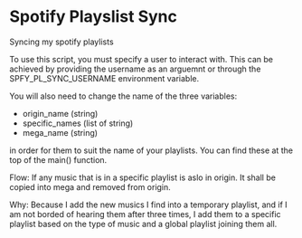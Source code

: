 # Spotify Playslist Sync

Syncing my spotify playlists

To use this script, you must specify a user to interact with.
This can be achieved by providing the username as an arguemnt or through
the SPFY_PL_SYNC_USERNAME environment variable.

You will also need to change the name of the three variables:

- origin_name (string)
- specific_names (list of string)
- mega_name (string)

in order for them to suit the name of your playlists. You can find these
at the top of the main() function.

Flow:
If any music that is in a specific playlist is aslo in origin. It
shall be copied into mega and removed from origin.

Why:
Because I add the new musics I find into a temporary playlist, and if
I am not borded of hearing them after three times, I add them to a specific
playlist based on the type of music and a global playlist joining them all.